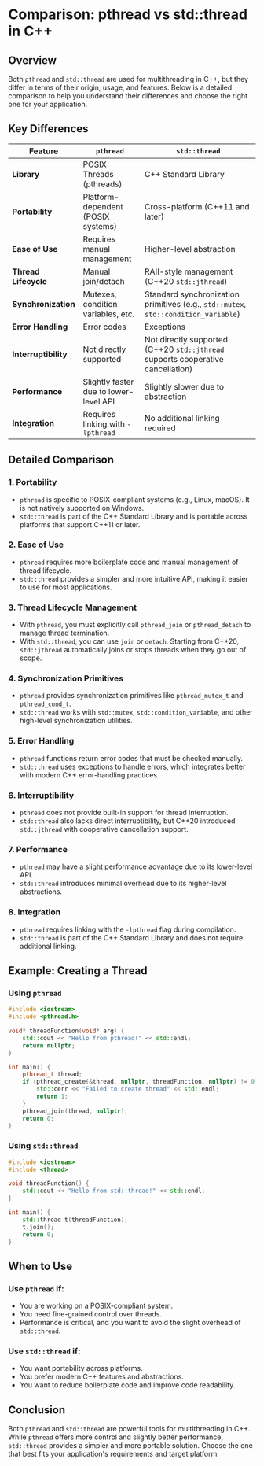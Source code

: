# Comparison: pthread vs std::thread in C++

## Overview

Both `pthread` and `std::thread` are used for multithreading in C++, but they differ in terms of their origin, usage, and features. Below is a detailed comparison to help you understand their differences and choose the right one for your application.

## Key Differences

| Feature                  | `pthread`                          | `std::thread`                     |
|--------------------------|-------------------------------------|------------------------------------|
| **Library**              | POSIX Threads (pthreads)           | C++ Standard Library              |
| **Portability**          | Platform-dependent (POSIX systems) | Cross-platform (C++11 and later)  |
| **Ease of Use**          | Requires manual management          | Higher-level abstraction           |
| **Thread Lifecycle**     | Manual join/detach                 | RAII-style management (C++20 `std::jthread`) |
| **Synchronization**      | Mutexes, condition variables, etc. | Standard synchronization primitives (e.g., `std::mutex`, `std::condition_variable`) |
| **Error Handling**       | Error codes                        | Exceptions                        |
| **Interruptibility**     | Not directly supported             | Not directly supported (C++20 `std::jthread` supports cooperative cancellation) |
| **Performance**          | Slightly faster due to lower-level API | Slightly slower due to abstraction |
| **Integration**          | Requires linking with `-lpthread`  | No additional linking required     |

## Detailed Comparison

### 1. **Portability**
- `pthread` is specific to POSIX-compliant systems (e.g., Linux, macOS). It is not natively supported on Windows.
- `std::thread` is part of the C++ Standard Library and is portable across platforms that support C++11 or later.

### 2. **Ease of Use**
- `pthread` requires more boilerplate code and manual management of thread lifecycle.
- `std::thread` provides a simpler and more intuitive API, making it easier to use for most applications.

### 3. **Thread Lifecycle Management**
- With `pthread`, you must explicitly call `pthread_join` or `pthread_detach` to manage thread termination.
- With `std::thread`, you can use `join` or `detach`. Starting from C++20, `std::jthread` automatically joins or stops threads when they go out of scope.

### 4. **Synchronization Primitives**
- `pthread` provides synchronization primitives like `pthread_mutex_t` and `pthread_cond_t`.
- `std::thread` works with `std::mutex`, `std::condition_variable`, and other high-level synchronization utilities.

### 5. **Error Handling**
- `pthread` functions return error codes that must be checked manually.
- `std::thread` uses exceptions to handle errors, which integrates better with modern C++ error-handling practices.

### 6. **Interruptibility**
- `pthread` does not provide built-in support for thread interruption.
- `std::thread` also lacks direct interruptibility, but C++20 introduced `std::jthread` with cooperative cancellation support.

### 7. **Performance**
- `pthread` may have a slight performance advantage due to its lower-level API.
- `std::thread` introduces minimal overhead due to its higher-level abstractions.

### 8. **Integration**
- `pthread` requires linking with the `-lpthread` flag during compilation.
- `std::thread` is part of the C++ Standard Library and does not require additional linking.

## Example: Creating a Thread

### Using `pthread`

```cpp
#include <iostream>
#include <pthread.h>

void* threadFunction(void* arg) {
    std::cout << "Hello from pthread!" << std::endl;
    return nullptr;
}

int main() {
    pthread_t thread;
    if (pthread_create(&thread, nullptr, threadFunction, nullptr) != 0) {
        std::cerr << "Failed to create thread" << std::endl;
        return 1;
    }
    pthread_join(thread, nullptr);
    return 0;
}
```

### Using `std::thread`

```cpp
#include <iostream>
#include <thread>

void threadFunction() {
    std::cout << "Hello from std::thread!" << std::endl;
}

int main() {
    std::thread t(threadFunction);
    t.join();
    return 0;
}
```

## When to Use

### Use `pthread` if:
- You are working on a POSIX-compliant system.
- You need fine-grained control over threads.
- Performance is critical, and you want to avoid the slight overhead of `std::thread`.

### Use `std::thread` if:
- You want portability across platforms.
- You prefer modern C++ features and abstractions.
- You want to reduce boilerplate code and improve code readability.

## Conclusion

Both `pthread` and `std::thread` are powerful tools for multithreading in C++. While `pthread` offers more control and slightly better performance, `std::thread` provides a simpler and more portable solution. Choose the one that best fits your application's requirements and target platform.